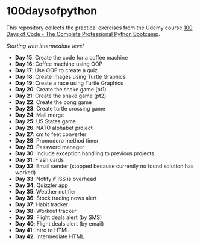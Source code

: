 # 100daysofpython

This repository collects the practical exercises from the Udemy course [100 Days of Code - The Complete Professional Python Bootcamp](https://100daysofpython.dev/).

_Starting with intermediate level_

* **Day 15**: Create the code for a coffee machine
* **Day 16**: Coffee machine using OOP
* **Day 17**: Use OOP to create a quiz
* **Day 18**: Create images using Turtle Graphics
* **Day 19**: Create a race using Turtle Graphics
* **Day 20**: Create the snake game (pt1)
* **Day 21**: Create the snake game (pt2)
* **Day 22**: Create the pong game
* **Day 23**: Create turtle crossing game
* **Day 24**: Mail merge
* **Day 25**: US States game
* **Day 26**: NATO alphabet project
* **Day 27**: cm to feet converter
* **Day 28**: Promodoro method timer
* **Day 29**: Password manager
* **Day 30**: Include exception handling to previous projects
* **Day 31**: Flash cards
* **Day 32**: Email sender (stopped because currently no found solution has worked)
* **Day 33**: Notify if ISS is overhead
* **Day 34**: Quizzler app
* **Day 35**: Weather notifier
* **Day 36**: Stock trading news alert
* **Day 37**: Habit tracker
* **Day 38**: Workout tracker
* **Day 39**: Flight deals alert (by SMS)
* **Day 40**: Flight deals alert (by email)
* **Day 41**: Intro to HTML
* **Day 42**: Intermediate HTML